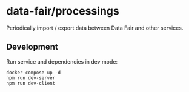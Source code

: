 # data-fair/processings

Periodically import / export data between Data Fair and other services.

## Development

Run service and dependencies in dev mode:

```
docker-compose up -d
npm run dev-server
npm run dev-client
```
